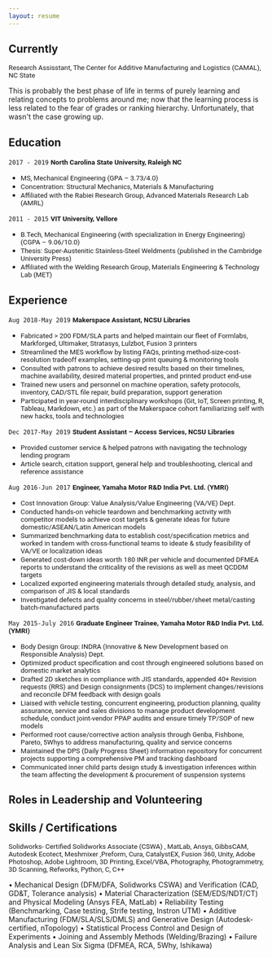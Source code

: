 ```yaml
---
layout: resume
---
```


<!---No Title

Hi, if you stumbled to this section of my website looking for a professional resume, here it is a file (insert link) What you see below is a more informal illustration of my experiences and derived learnings. Thanks! 
-->

## Currently

<span style="font-family:San Francisco, Roboto, Segoe UI; font-size:10pt;"> Research Assisstant, The Center for Additive Manufacturing and Logistics (CAMAL), NC State 

This is probably the best phase of life in terms of purely learning and relating concepts to problems around me; now that the learning process is less related to the fear of grades or ranking hierarchy. Unfortunately, that wasn't the case growing up.

</span> 

## Education

`2017 - 2019`
__<span style="font-family:San Francisco, Roboto, Segoe UI; font-size:10pt;"> North Carolina State University, Raleigh NC </span>__
- <span style="font-family:San Francisco, Roboto, Segoe UI; font-size:10pt;"> MS, Mechanical Engineering (GPA – 3.73/4.0) </span>
- <span style="font-family:San Francisco, Roboto, Segoe UI; font-size:10pt;"> Concentration: Structural Mechanics, Materials & Manufacturing </span>
- <span style="font-family:San Francisco, Roboto, Segoe UI; font-size:10pt;"> Affiliated with the Rabiei Research Group, Advanced Materials Research Lab (AMRL) </span>

`2011 - 2015`
__<span style="font-family:San Francisco, Roboto, Segoe UI; font-size:10pt;"> VIT  University, Vellore </span>__
- <span style="font-family:San Francisco, Roboto, Segoe UI; font-size:10pt;"> B.Tech, Mechanical Engineering (with specialization in Energy Engineering) (CGPA – 9.06/10.0) </span>
- <span style="font-family:San Francisco, Roboto, Segoe UI; font-size:10pt;"> Thesis: Super-Austenitic Stainless-Steel Weldments (published in the Cambridge University Press) </span>
- <span style="font-family:San Francisco, Roboto, Segoe UI; font-size:10pt;"> Affiliated with the Welding Research Group, Materials Engineering & Technology Lab (MET) </span>                 

## Experience

`Aug 2018-May 2019`
 __<span style="font-family:San Francisco, Roboto, Segoe UI; font-size:10pt;"> Makerspace Assistant, NCSU Libraries  </span>__
- <span style="font-family:San Francisco, Roboto, Segoe UI; font-size:10pt;"> Fabricated > 200 FDM/SLA parts and helped maintain our fleet of Formlabs, Markforged, Ultimaker, Stratasys, Lulzbot, Fusion 3 printers </span>
- <span style="font-family:San Francisco, Roboto, Segoe UI; font-size:10pt;"> Streamlined the MES workflow by listing FAQs, printing method-size-cost-resolution tradeoff examples, setting-up print queuing & monitoring tools </span>
- <span style="font-family:San Francisco, Roboto, Segoe UI; font-size:10pt;"> Consulted with patrons to achieve desired results based on their timelines, machine availability, desired material properties, and printed product end-use </span>
- <span style="font-family:San Francisco, Roboto, Segoe UI; font-size:10pt;"> Trained new users and personnel on machine operation, safety protocols, inventory, CAD/STL file repair, build preparation, support generation</span>
- <span style="font-family:San Francisco, Roboto, Segoe UI; font-size:10pt;"> Participated in year-round interdisciplinary workshops (Git, IoT, Screen printing, R, Tableau, Markdown, etc.) as part of the Makerspace cohort familiarizing self with new hacks, tools and technologies</span>

`Dec 2017-May 2019`
__<span style="font-family:San Francisco, Roboto, Segoe UI; font-size:10pt;"> Student Assistant – Access Services, NCSU Libraries </span>__
- <span style="font-family:San Francisco, Roboto, Segoe UI; font-size:10pt;"> Provided customer service & helped patrons with navigating the technology lending program </span>
- <span style="font-family:San Francisco, Roboto, Segoe UI; font-size:10pt;"> Article search, citation support, general help and troubleshooting, clerical and reference assistance  </span>

`Aug 2016-Jun 2017`
__<span style="font-family:San Francisco, Roboto, Segoe UI; font-size:10pt;"> Engineer, Yamaha Motor R&D India Pvt. Ltd. (YMRI) </span>__
- <span style="font-family:San Francisco, Roboto, Segoe UI; font-size:10pt;"> Cost Innovation Group: Value Analysis/Value Engineering (VA/VE) Dept. </span>
- <span style="font-family:San Francisco, Roboto, Segoe UI; font-size:10pt;"> Conducted hands-on vehicle teardown and benchmarking activity with competitor models to achieve cost targets & generate ideas for future domestic/ASEAN/Latin American models </span>
- <span style="font-family:San Francisco, Roboto, Segoe UI; font-size:10pt;"> Summarized benchmarking data to establish cost/specification metrics and worked in tandem with cross-functional teams to ideate & study feasibility of VA/VE or localization ideas</span>
- <span style="font-family:San Francisco, Roboto, Segoe UI; font-size:10pt;"> Generated cost-down ideas worth 180 INR per vehicle and documented DFMEA reports to understand the criticality of the revisions as well as meet QCDDM targets </span>
- <span style="font-family:San Francisco, Roboto, Segoe UI; font-size:10pt;"> Localized exported engineering materials through detailed study, analysis, and comparison of JIS & local standards</span>
- <span style="font-family:San Francisco, Roboto, Segoe UI; font-size:10pt;"> Investigated defects and quality concerns in steel/rubber/sheet metal/casting batch-manufactured parts</span>

`May 2015-July 2016`
__<span style="font-family:San Francisco, Roboto, Segoe UI; font-size:10pt;"> Graduate Engineer Trainee, Yamaha Motor R&D India Pvt. Ltd. (YMRI)</span>__
- <span style="font-family:San Francisco, Roboto, Segoe UI; font-size:10pt;"> Body Design Group: INDRA (Innovative & New Development based on Responsible Analysis) Dept. </span>
- <span style="font-family:San Francisco, Roboto, Segoe UI; font-size:10pt;"> Optimized product specification and cost through engineered solutions based on domestic market analytics </span>
- <span style="font-family:San Francisco, Roboto, Segoe UI; font-size:10pt;"> Drafted 2D sketches in compliance with JIS standards, appended 40+ Revision requests (RRS) and Design consignments (DCS) to implement changes/revisions and reconcile DFM feedback with design goals </span>
- <span style="font-family:San Francisco, Roboto, Segoe UI; font-size:10pt;"> Liaised with vehicle testing, concurrent engineering, production planning, quality assurance, service and sales divisions to manage product development schedule, conduct joint-vendor PPAP audits and ensure timely TP/SOP of new models </span>
- <span style="font-family:San Francisco, Roboto, Segoe UI; font-size:10pt;"> Performed root cause/corrective action analysis through Genba, Fishbone, Pareto, 5Whys to address manufacturing, quality and service concerns </span>
- <span style="font-family:San Francisco, Roboto, Segoe UI; font-size:10pt;">  Maintained the DPS (Daily Progress Sheet) information repository for concurrent projects supporting a comprehensive PM and tracking dashboard </span>
- <span style="font-family:San Francisco, Roboto, Segoe UI; font-size:10pt;"> Communicated inner child parts design study & investigation inferences within the team affecting the development & procurement of suspension systems </span>

## Roles in Leadership and Volunteering

## Skills / Certifications


<span style="font-family:San Francisco, Roboto, Segoe UI; font-size:10pt;"> Solidworks- Certified Solidworks Associate (CSWA) , MatLab, Ansys, GibbsCAM, Autodesk Ecotect, Meshmixer ,Preform, Cura, CatalystEX, Fusion 360, Unity, Adobe Photoshop, Adobe Lightroom, 3D Printing, Excel/VBA, Photography, Photogrammetry, 3D Scanning, Refworks, Python, C, C++ </span>

• Mechanical Design (DFM/DFA, Solidworks CSWA) and Verification (CAD, GD&T, Tolerance analysis)
• Material Characterization (SEM/EDS/NDT/CT) and Physical Modeling (Ansys FEA, MatLab)
• Reliability Testing (Benchmarking, Case testing, Strife testing, Instron UTM)
• Additive Manufacturing (FDM/SLA/SLS/DMLS) and Generative Design (Autodesk-certified, nTopology)
• Statistical Process Control and Design of Experiments
• Joining and Assembly Methods (Welding/Brazing)
• Failure Analysis and Lean Six Sigma (DFMEA, RCA, 5Why, Ishikawa)

<!-- ### Footer-->
<!-- Last updated: Dec 2019 -->


